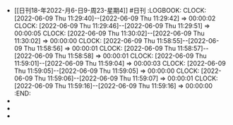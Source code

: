 - [[日刊18-年2022-月6-日9-周23-星期4]] #日刊
  :LOGBOOK:
  CLOCK: [2022-06-09 Thu 11:29:40]--[2022-06-09 Thu 11:29:42] =>  00:00:02
  CLOCK: [2022-06-09 Thu 11:29:46]--[2022-06-09 Thu 11:29:51] =>  00:00:05
  CLOCK: [2022-06-09 Thu 11:30:02]--[2022-06-09 Thu 11:30:02] =>  00:00:00
  CLOCK: [2022-06-09 Thu 11:58:55]--[2022-06-09 Thu 11:58:56] =>  00:00:01
  CLOCK: [2022-06-09 Thu 11:58:57]--[2022-06-09 Thu 11:58:58] =>  00:00:01
  CLOCK: [2022-06-09 Thu 11:59:01]--[2022-06-09 Thu 11:59:04] =>  00:00:03
  CLOCK: [2022-06-09 Thu 11:59:05]--[2022-06-09 Thu 11:59:05] =>  00:00:00
  CLOCK: [2022-06-09 Thu 11:59:06]--[2022-06-09 Thu 11:59:07] =>  00:00:01
  CLOCK: [2022-06-09 Thu 11:59:16]--[2022-06-09 Thu 11:59:16] =>  00:00:00
  :END:
-
-
-